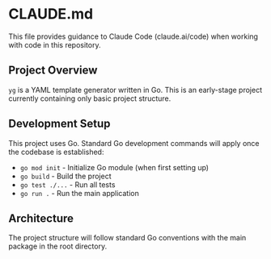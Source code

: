 # CLAUDE.md

This file provides guidance to Claude Code (claude.ai/code) when working with code in this repository.

## Project Overview

`yg` is a YAML template generator written in Go. This is an early-stage project currently containing only basic project structure.

## Development Setup

This project uses Go. Standard Go development commands will apply once the codebase is established:

- `go mod init` - Initialize Go module (when first setting up)
- `go build` - Build the project
- `go test ./...` - Run all tests
- `go run .` - Run the main application

## Architecture

The project structure will follow standard Go conventions with the main package in the root directory.